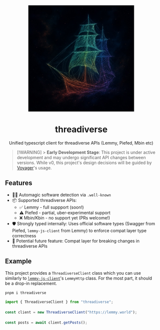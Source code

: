 <p align="center">
<img src="./logo.jpg" width="350">
</p>

<h1 align="center">threadiverse</h1>

<p align="center">
Unified typescript client for threadiverse APIs (Lemmy, Piefed, Mbin etc)
</p>

> [!WARNING] > **Early Development Stage**: This project is under active development and may undergo significant API changes between versions. While v0, this project's design decisions will be guided by [Voyager](https://github.com/aeharding/voyager)'s usage.

## Features

- 🧙‍♂️ Automagic software detection via `.well-known`
- 📦 Supported threadiverse APIs:
  - ✅ Lemmy - full suppport (soon!)
  - ⚠️ Piefed - partial, uber-experimental support
  - ❌ Mbin/Kbin - no support yet (PRs welcome!)
- 🛡️ Strongly typed internally: Uses official software types (Swagger from Piefed, `lemmy-js-client` from Lemmy) to enforce compat layer type correctness
- 💭 Potential future feature: Compat layer for breaking changes in threadiverse APIs

## Example

This project provides a `ThreadiverseClient` class which you can use similarly to [`lemmy-js-client`](https://github.com/LemmyNet/lemmy-js-client)'s `LemmyHttp` class. For the most part, it should be a drop-in replacement.

```sh
pnpm i threadiverse
```

```ts
import { ThreadiverseClient } from "threadiverse";

const client = new ThreadiverseClient("https://lemmy.world");

const posts = await client.getPosts();
```
